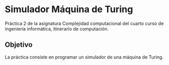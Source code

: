 # Simulador Máquina de Turing

Práctica 2 de la asignatura Complejidad computacional del cuarto curso de ingeniería informática, itinerario de computación.

## Objetivo

La práctica consiste en programar un simulador de una máquina de Turing. 
